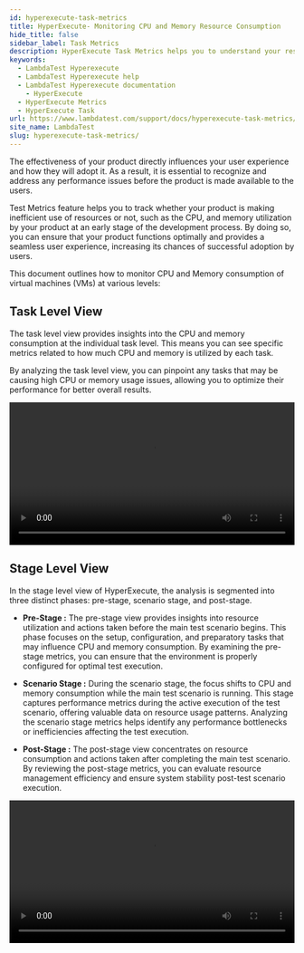 ```yaml
---
id: hyperexecute-task-metrics
title: HyperExecute- Monitoring CPU and Memory Resource Consumption
hide_title: false
sidebar_label: Task Metrics
description: HyperExecute Task Metrics helps you to understand your resource utilization for different stages of test execution.
keywords:
  - LambdaTest Hyperexecute
  - LambdaTest Hyperexecute help
  - LambdaTest Hyperexecute documentation
    - HyperExecute
  - HyperExecute Metrics
  - HyperExecute Task
url: https://www.lambdatest.com/support/docs/hyperexecute-task-metrics/
site_name: LambdaTest
slug: hyperexecute-task-metrics/
---
```


<script type="application/ld+json"
      dangerouslySetInnerHTML={{ __html: JSON.stringify({
       "@context": "https://schema.org",
        "@type": "BreadcrumbList",
        "itemListElement": [{
          "@type": "ListItem",
          "position": 1,
          "name": "Home",
          "item": "https://www.lambdatest.com"
        },{
          "@type": "ListItem",
          "position": 2,
          "name": "Support",
          "item": "https://www.lambdatest.com/support/docs/"
        },{
          "@type": "ListItem",
          "position": 3,
          "name": "HyperExecute Metrics",
          "item": "https://www.lambdatest.com/support/docs/hyperexecute-task-metrics/"
        }]
      })
    }}
></script>
The effectiveness of your product directly influences your user experience and how they will adopt it. As a result, it is essential to recognize and address any performance issues before the product is made available to the users.

Test Metrics feature helps you to track whether your product is making inefficient use of resources or not, such as the CPU, and memory utilization by your product at an early stage of the development process. By doing so, you can ensure that your product functions optimally and provides a seamless user experience, increasing its chances of successful adoption by users.

This document outlines how to monitor CPU and Memory consumption of virtual machines (VMs) at various levels:

## Task Level View

The task level view provides insights into the CPU and memory consumption at the individual task level. This means you can see specific metrics related to how much CPU and memory is utilized by each task.

By analyzing the task level view, you can pinpoint any tasks that may be causing high CPU or memory usage issues, allowing you to optimize their performance for better overall results.

<video class="right-side" width="100%" controls id="vid">
<source src= {require('../assets/videos/hyperexecute/task-metrics/task-level-metrics.mp4').default} type="video/mp4" />
</video>

## Stage Level View

In the stage level view of HyperExecute, the analysis is segmented into three distinct phases: pre-stage, scenario stage, and post-stage.

- **Pre-Stage :** The pre-stage view provides insights into resource utilization and actions taken before the main test scenario begins. This phase focuses on the setup, configuration, and preparatory tasks that may influence CPU and memory consumption. By examining the pre-stage metrics, you can ensure that the environment is properly configured for optimal test execution.

- **Scenario Stage :** During the scenario stage, the focus shifts to CPU and memory consumption while the main test scenario is running. This stage captures performance metrics during the active execution of the test scenario, offering valuable data on resource usage patterns. Analyzing the scenario stage metrics helps identify any performance bottlenecks or inefficiencies affecting the test execution.

- **Post-Stage :** The post-stage view concentrates on resource consumption and actions taken after completing the main test scenario. By reviewing the post-stage metrics, you can evaluate resource management efficiency and ensure system stability post-test scenario execution.

<video class="right-side" width="100%" controls id="vid">
<source src= {require('../assets/videos/hyperexecute/task-metrics/stage-level-metrics.mp4').default} type="video/mp4" />
</video>
